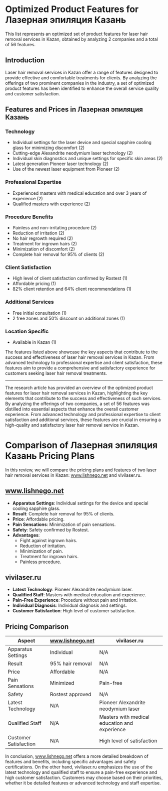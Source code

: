 # Optimized Product Features for Лазерная эпиляция Казань

This list represents an optimized set of product features for laser hair removal services in Kazan, obtained by analyzing 2 companies and a total of 56 features.

## Introduction

Laser hair removal services in Kazan offer a range of features designed to provide effective and comfortable treatments for clients. By analyzing the offerings of two prominent companies in the industry, a set of optimized product features has been identified to enhance the overall service quality and customer satisfaction.

## Features and Prices in Лазерная эпиляция Казань

### Technology
- Individual settings for the laser device and special sapphire cooling glass for minimizing discomfort (2)
- Cutting-edge Alexandrite neodymium laser technology (2)
- Individual skin diagnostics and unique settings for specific skin areas (2)
- Latest generation Pioneer laser technology (2)
- Use of the newest laser equipment from Pioneer (2)

### Professional Expertise
- Experienced masters with medical education and over 3 years of experience (2)
- Qualified masters with experience (2)

### Procedure Benefits
- Painless and non-irritating procedure (2)
- Reduction of irritation (2)
- No hair regrowth required (2)
- Treatment for ingrown hairs (2)
- Minimization of discomfort (2)
- Complete hair removal for 95% of clients (2)

### Client Satisfaction
- High level of client satisfaction confirmed by Rostest (1)
- Affordable pricing (1)
- 82% client retention and 64% client recommendations (1)

### Additional Services
- Free initial consultation (1)
- 2 free zones and 50% discount on additional zones (1)

### Location Specific
- Available in Kazan (1)

The features listed above showcase the key aspects that contribute to the success and effectiveness of laser hair removal services in Kazan. From advanced technology to professional expertise and client satisfaction, these features aim to provide a comprehensive and satisfactory experience for customers seeking laser hair removal treatments.

---
The research article has provided an overview of the optimized product features for laser hair removal services in Kazan, highlighting the key elements that contribute to the success and effectiveness of such services. By analyzing the offerings of two companies, a set of 56 features was distilled into essential aspects that enhance the overall customer experience. From advanced technology and professional expertise to client satisfaction and additional services, these features are crucial in ensuring a high-quality and satisfactory laser hair removal service in Kazan.

# Comparison of Лазерная эпиляция Казань Pricing Plans

In this review, we will compare the pricing plans and features of two laser hair removal services in Kazan: www.lishnego.net and vivilaser.ru.

## www.lishnego.net

- **Apparatus Settings**: Individual settings for the device and special cooling sapphire glass.
- **Result**: Complete hair removal for 95% of clients.
- **Price**: Affordable pricing.
- **Pain Sensations**: Minimization of pain sensations.
- **Safety**: Safety confirmed by Rostest.
- **Advantages**:
  - Fight against ingrown hairs.
  - Reduction of irritation.
  - Minimization of pain.
  - Treatment for ingrown hairs.
  - Painless procedure.

## vivilaser.ru

- **Latest Technology**: Pioneer Alexandrite neodymium laser.
- **Qualified Staff**: Masters with medical education and experience.
- **Pain-Free Experience**: Procedure without pain and irritation.
- **Individual Diagnosis**: Individual diagnosis and settings.
- **Customer Satisfaction**: High level of customer satisfaction.

## Pricing Comparison

| Aspect               | www.lishnego.net | vivilaser.ru |
|----------------------|------------------|--------------|
| Apparatus Settings   | Individual       | N/A          |
| Result               | 95% hair removal | N/A          |
| Price                | Affordable       | N/A          |
| Pain Sensations      | Minimized        | Pain-free    |
| Safety               | Rostest approved | N/A          |
| Latest Technology    | N/A              | Pioneer Alexandrite neodymium laser |
| Qualified Staff      | N/A              | Masters with medical education and experience |
| Customer Satisfaction| N/A              | High level of satisfaction |

In conclusion, www.lishnego.net offers a more detailed breakdown of features and benefits, including specific advantages and safety certifications. On the other hand, vivilaser.ru emphasizes the use of the latest technology and qualified staff to ensure a pain-free experience and high customer satisfaction. Customers may choose based on their priorities, whether it be detailed features or advanced technology and staff expertise.